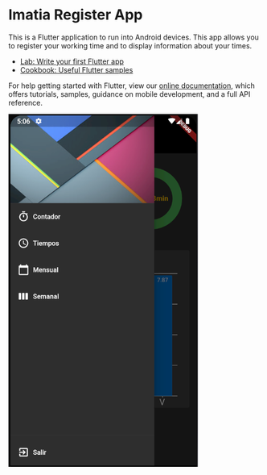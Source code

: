 # Imatia Register App

This is a Flutter application to run into Android devices.
This app allows you to register your working time and to display information about your times.


- [Lab: Write your first Flutter app](https://flutter.dev/docs/get-started/codelab)
- [Cookbook: Useful Flutter samples](https://flutter.dev/docs/cookbook)

For help getting started with Flutter, view our
[online documentation](https://flutter.dev/docs), which offers tutorials,
samples, guidance on mobile development, and a full API reference.


![""](screenshots/screenshot1.PNG)
